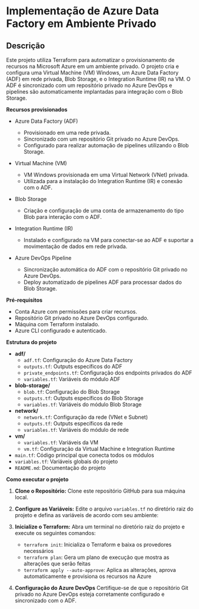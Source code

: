 # Implementação de Azure Data Factory em Ambiente Privado

## Descrição

Este projeto utiliza Terraform para automatizar o provisionamento de recursos na Microsoft Azure em um ambiente privado. O projeto cria e configura uma Virtual Machine (VM) Windows, um Azure Data Factory (ADF) em rede privada, Blob Storage, e o Integration Runtime (IR) na VM. O ADF é sincronizado com um repositório privado no Azure DevOps e pipelines são automaticamente implantadas para integração com o Blob Storage.

**Recursos provisionados**

* Azure Data Factory (ADF)
  * Provisionado em uma rede privada.
  * Sincronizado com um repositório Git privado no Azure DevOps.
  * Configurado para realizar automação de pipelines utilizando o Blob Storage.
  
* Virtual Machine (VM)
  * VM Windows provisionada em uma Virtual Network (VNet) privada.
  * Utilizada para a instalação do Integration Runtime (IR) e conexão com o ADF.
  
* Blob Storage
  * Criação e configuração de uma conta de armazenamento do tipo Blob para interação com o ADF.
  
* Integration Runtime (IR)
  * Instalado e configurado na VM para conectar-se ao ADF e suportar a movimentação de dados em rede privada.
  
* Azure DevOps Pipeline
  * Sincronização automática do ADF com o repositório Git privado no Azure DevOps.
  * Deploy automatizado de pipelines ADF para processar dados do Blob Storage.

**Pré-requisitos**
 * Conta Azure com permissões para criar recursos.
 * Repositório Git privado no Azure DevOps configurado.
 * Máquina com Terraform instalado.
 * Azure CLI configurado e autenticado.

**Estrutura do projeto**
- **adf/**
  - `adf.tf`: Configuração do Azure Data Factory
  - `outputs.tf`: Outputs específicos do ADF
  - `private_endpoints.tf`: Configuração dos endpoints privados do ADF
  - `variables.tf`: Variáveis do módulo ADF
- **blob-storage/**
  - `blob.tf`: Configuração do Blob Storage
  - `outputs.tf`: Outputs específicos do Blob Storage
  - `variables.tf`: Variáveis do módulo Blob Storage
- **network/**
  - `network.tf`: Configuração da rede (VNet e Subnet)
  - `outputs.tf`: Outputs específicos da rede
  - `variables.tf`: Variáveis do módulo de rede
- **vm/**
  - `variables.tf`: Variáveis da VM
  - `vm.tf`: Configuração da Virtual Machine e Integration Runtime
- `main.tf`: Código principal que conecta todos os módulos
- `variables.tf`: Variáveis globais do projeto
- `README.md`: Documentação do projeto



**Como executar o projeto**
1. **Clone o Repositório:** Clone este repositório GitHub para sua máquina local.
2. **Configure as Variáveis:** Edite o arquivo `variables.tf` no diretório raiz do projeto e defina as variáveis de acordo com seu ambiente:

3. **Inicialize o Terraform:** Abra um terminal no diretório raiz do projeto e execute os seguintes comandos:
    * `terraform init`: Inicializa o Terraform e baixa os provedores necessários
    * `terraform plan`: Gera um plano de execução que mostra as alterações que serão feitas
    * `terraform apply --auto-approve`: Aplica as alterações, aprova automaticamente e provisiona os recursos na Azure
4. **Configuração do Azure DevOps**
  Certifique-se de que o repositório Git privado no Azure DevOps esteja corretamente configurado e sincronizado com o ADF.


